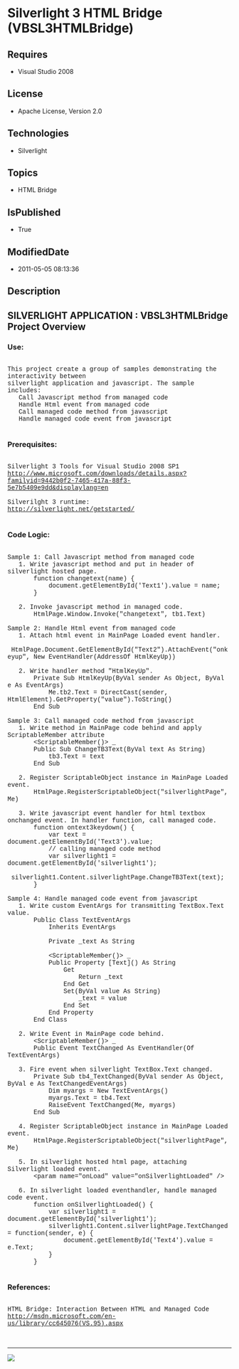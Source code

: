 # Silverlight 3 HTML Bridge (VBSL3HTMLBridge)
## Requires
* Visual Studio 2008
## License
* Apache License, Version 2.0
## Technologies
* Silverlight
## Topics
* HTML Bridge
## IsPublished
* True
## ModifiedDate
* 2011-05-05 08:13:36
## Description

<p style="font-family:Courier New"></p>
<h2>SILVERLIGHT APPLICATION : VBSL3HTMLBridge Project Overview</h2>
<p style="font-family:Courier New"></p>
<h3>Use:</h3>
<p style="font-family:Courier New"><br>
This project create a group of samples demonstrating the interactivity between<br>
silverlight application and javascript. The sample includes:<br>
&nbsp; &nbsp;Call Javascript method from managed code<br>
&nbsp; &nbsp;Handle Html event from managed code<br>
&nbsp; &nbsp;Call managed code method from javascript<br>
&nbsp; &nbsp;Handle managed code event from javascript<br>
<br>
</p>
<h3>Prerequisites:</h3>
<p style="font-family:Courier New"><br>
Silverlight 3 Tools for Visual Studio 2008 SP1<br>
<a target="_blank" href="http://www.microsoft.com/downloads/details.aspx?familyid=9442b0f2-7465-417a-88f3-5e7b5409e9dd&displaylang=en">http://www.microsoft.com/downloads/details.aspx?familyid=9442b0f2-7465-417a-88f3-5e7b5409e9dd&displaylang=en</a><br>
<br>
Silverilght 3 runtime:<br>
<a target="_blank" href="http://silverlight.net/getstarted/">http://silverlight.net/getstarted/</a><br>
<br>
</p>
<h3>Code Logic:</h3>
<p style="font-family:Courier New"><br>
Sample 1: Call Javascript method from managed code<br>
&nbsp; &nbsp;1. Write javascript method and put in header of silverlight hosted page.<br>
&nbsp; &nbsp; &nbsp; &nbsp;function changetext(name) {<br>
&nbsp; &nbsp; &nbsp; &nbsp; &nbsp; &nbsp;document.getElementById('Text1').value = name;<br>
&nbsp; &nbsp; &nbsp; &nbsp;}<br>
&nbsp; &nbsp; &nbsp; &nbsp;<br>
&nbsp; &nbsp;2. Invoke javascript method in managed code.<br>
&nbsp; &nbsp; &nbsp; &nbsp;HtmlPage.Window.Invoke(&quot;changetext&quot;, tb1.Text)<br>
<br>
Sample 2: Handle Html event from managed code<br>
&nbsp; &nbsp;1. Attach html event in MainPage Loaded event handler.<br>
&nbsp; &nbsp; &nbsp; &nbsp;HtmlPage.Document.GetElementById(&quot;Text2&quot;).AttachEvent(&quot;onkeyup&quot;, New EventHandler(AddressOf HtmlKeyUp))<br>
&nbsp; &nbsp;<br>
&nbsp; &nbsp;2. Write handler method &quot;HtmlKeyUp&quot;.<br>
&nbsp; &nbsp; &nbsp; &nbsp;Private Sub HtmlKeyUp(ByVal sender As Object, ByVal e As EventArgs)<br>
&nbsp; &nbsp; &nbsp; &nbsp; &nbsp; &nbsp;Me.tb2.Text = DirectCast(sender, HtmlElement).GetProperty(&quot;value&quot;).ToString()<br>
&nbsp; &nbsp; &nbsp; &nbsp;End Sub<br>
<br>
Sample 3: Call managed code method from javascript<br>
&nbsp; &nbsp;1. Write method in MainPage code behind and apply ScriptableMember attribute<br>
&nbsp; &nbsp; &nbsp; &nbsp;&lt;ScriptableMember()&gt; _<br>
&nbsp; &nbsp; &nbsp; &nbsp;Public Sub ChangeTB3Text(ByVal text As String)<br>
&nbsp; &nbsp; &nbsp; &nbsp; &nbsp; &nbsp;tb3.Text = text<br>
&nbsp; &nbsp; &nbsp; &nbsp;End Sub<br>
&nbsp; &nbsp; &nbsp; &nbsp;<br>
&nbsp; &nbsp;2. Register ScriptableObject instance in MainPage Loaded event.<br>
&nbsp; &nbsp; &nbsp; &nbsp;HtmlPage.RegisterScriptableObject(&quot;silverlightPage&quot;, Me)<br>
<br>
&nbsp; &nbsp;3. Write javascript event handler for html textbox onchanged event. In handler function, call managed code.<br>
&nbsp; &nbsp; &nbsp; &nbsp;function ontext3keydown() {<br>
&nbsp; &nbsp; &nbsp; &nbsp; &nbsp; &nbsp;var text = document.getElementById('Text3').value;<br>
&nbsp; &nbsp; &nbsp; &nbsp; &nbsp; &nbsp;// calling managed code method<br>
&nbsp; &nbsp; &nbsp; &nbsp; &nbsp; &nbsp;var silverlight1 = document.getElementById('silverlight1');<br>
&nbsp; &nbsp; &nbsp; &nbsp; &nbsp; &nbsp;silverlight1.Content.silverlightPage.ChangeTB3Text(text);<br>
&nbsp; &nbsp; &nbsp; &nbsp;}<br>
&nbsp; &nbsp;<br>
Sample 4: Handle managed code event from javascript<br>
&nbsp; &nbsp;1. Write custom EventArgs for transmitting TextBox.Text value.<br>
&nbsp; &nbsp; &nbsp; &nbsp;Public Class TextEventArgs<br>
&nbsp; &nbsp; &nbsp; &nbsp; &nbsp; &nbsp;Inherits EventArgs<br>
<br>
&nbsp; &nbsp; &nbsp; &nbsp; &nbsp; &nbsp;Private _text As String<br>
<br>
&nbsp; &nbsp; &nbsp; &nbsp; &nbsp; &nbsp;&lt;ScriptableMember()&gt; _<br>
&nbsp; &nbsp; &nbsp; &nbsp; &nbsp; &nbsp;Public Property [Text]() As String<br>
&nbsp; &nbsp; &nbsp; &nbsp; &nbsp; &nbsp; &nbsp; &nbsp;Get<br>
&nbsp; &nbsp; &nbsp; &nbsp; &nbsp; &nbsp; &nbsp; &nbsp; &nbsp; &nbsp;Return _text<br>
&nbsp; &nbsp; &nbsp; &nbsp; &nbsp; &nbsp; &nbsp; &nbsp;End Get<br>
&nbsp; &nbsp; &nbsp; &nbsp; &nbsp; &nbsp; &nbsp; &nbsp;Set(ByVal value As String)<br>
&nbsp; &nbsp; &nbsp; &nbsp; &nbsp; &nbsp; &nbsp; &nbsp; &nbsp; &nbsp;_text = value<br>
&nbsp; &nbsp; &nbsp; &nbsp; &nbsp; &nbsp; &nbsp; &nbsp;End Set<br>
&nbsp; &nbsp; &nbsp; &nbsp; &nbsp; &nbsp;End Property<br>
&nbsp; &nbsp; &nbsp; &nbsp;End Class<br>
&nbsp; &nbsp; &nbsp; &nbsp;<br>
&nbsp; &nbsp;2. Write Event in MainPage code behind.<br>
&nbsp; &nbsp; &nbsp; &nbsp;&lt;ScriptableMember()&gt; _<br>
&nbsp; &nbsp; &nbsp; &nbsp;Public Event TextChanged As EventHandler(Of TextEventArgs)<br>
&nbsp; &nbsp;<br>
&nbsp; &nbsp;3. Fire event when silverlight TextBox.Text changed.<br>
&nbsp; &nbsp; &nbsp; &nbsp;Private Sub tb4_TextChanged(ByVal sender As Object, ByVal e As TextChangedEventArgs)<br>
&nbsp; &nbsp; &nbsp; &nbsp; &nbsp; &nbsp;Dim myargs = New TextEventArgs()<br>
&nbsp; &nbsp; &nbsp; &nbsp; &nbsp; &nbsp;myargs.Text = tb4.Text<br>
&nbsp; &nbsp; &nbsp; &nbsp; &nbsp; &nbsp;RaiseEvent TextChanged(Me, myargs)<br>
&nbsp; &nbsp; &nbsp; &nbsp;End Sub<br>
&nbsp; &nbsp; &nbsp; &nbsp;<br>
&nbsp; &nbsp;4. Register ScriptableObject instance in MainPage Loaded event.<br>
&nbsp; &nbsp; &nbsp; &nbsp;HtmlPage.RegisterScriptableObject(&quot;silverlightPage&quot;, Me)<br>
&nbsp; &nbsp; &nbsp; &nbsp;<br>
&nbsp; &nbsp;5. In silverlight hosted html page, attaching Silverlight loaded event.<br>
&nbsp; &nbsp; &nbsp; &nbsp;&lt;param name=&quot;onLoad&quot; value=&quot;onSilverlightLoaded&quot; /&gt;<br>
<br>
&nbsp; &nbsp;6. In silverlight loaded eventhandler, handle managed code event.<br>
&nbsp; &nbsp; &nbsp; &nbsp;function onSilverlightLoaded() {<br>
&nbsp; &nbsp; &nbsp; &nbsp; &nbsp; &nbsp;var silverlight1 = document.getElementById('silverlight1');<br>
&nbsp; &nbsp; &nbsp; &nbsp; &nbsp; &nbsp;silverlight1.Content.silverlightPage.TextChanged = function(sender, e) {<br>
&nbsp; &nbsp; &nbsp; &nbsp; &nbsp; &nbsp; &nbsp; &nbsp;document.getElementById('Text4').value = e.Text;<br>
&nbsp; &nbsp; &nbsp; &nbsp; &nbsp; &nbsp;}<br>
&nbsp; &nbsp; &nbsp; &nbsp;} &nbsp; &nbsp; &nbsp; &nbsp;<br>
<br>
</p>
<h3>References:</h3>
<p style="font-family:Courier New"><br>
HTML Bridge: Interaction Between HTML and Managed Code<br>
<a target="_blank" href="http://msdn.microsoft.com/en-us/library/cc645076(VS.95).aspx">http://msdn.microsoft.com/en-us/library/cc645076(VS.95).aspx</a><br>
<br>
<br>
</p>
<hr>
<div><a href="http://go.microsoft.com/?linkid=9759640" style="margin-top:3px"><img src="http://bit.ly/onecodelogo">
</a></div>
